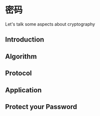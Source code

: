 # 密码
Let's talk some aspects about cryptography

## Introduction

## Algorithm

## Protocol

## Application

## Protect your Password
